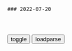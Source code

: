 ```tip
### 2022-07-20
```

<table id="tbc" style="white-space:pre-wrap">
</table>
<button onclick="toggleb()">toggle</button>
<button onclick="loadparse()">loadparse</button>
<br>
<!-- 🌸<br>🍅-　-🍑<hr>🍀 -->
<pre>
<textarea rows="30" cols="100" style="display: none" id="tar">

【2022年】五分钟注册美区Apple ID，手把手教，稳定且耐用！ - 知乎
https://zhuanlan.zhihu.com/p/367821925

五个免税州：蒙大拿州（Montana）俄勒冈州（Oregon）

阿拉斯加州（Alaska）

特拉华州（Delaware）

新罕布什尔州（New Hampshire）

<font size="1" style="color:#DCDCDC">2022-07-21</font>

美国地址生成器 - 美国身份生成器 - 美国信用卡生成器
https://www.meiguodizhi.com/

<font size="1" style="color:#DCDCDC">2022-07-21</font>

iOS注册美区Apple ID教程 · Alvin9999/new-pac Wiki · GitHub
https://github.com/Alvin9999/new-pac/wiki/iOS%E6%B3%A8%E5%86%8C%E7%BE%8E%E5%8C%BAApple-ID%E6%95%99%E7%A8%8B

<font size="1" style="color:#DCDCDC">2022-07-21</font>

「2022年3月最新」美国苹果账号（Apple ID）注册方法 - 知乎
https://zhuanlan.zhihu.com/p/101024418

<font size="1" style="color:#DCDCDC">2022-07-21</font>

美国前白宫医生：拜登认知能力有问题，没办法完成4年总统任期
https://mbd.baidu.com/newspage/data/landingsuper?context=%7B%22nid%22%3A%22news_9310929510724813309%22%7D&n_type=-1&p_from=-1

他不知道自己在哪个州，或是要竞选哪个职位”，“显然他一度以为自己要竞选参议员，然后又不记得自己在哪个州竞选，这种情况已经持续好几个月了，而且愈来愈严重。”“特朗普从不会说出像拜登这样几乎每天发表的疯狂言论”，杰克森继续写道：“他不适合当总统，他需要做认知测试！”

<font size="1" style="color:#DCDCDC">2022-07-20</font>

宁波，几名男子在烧烤店吃饭，要求商家打折，并扬言：不打折就砸店，随后开始打砸桌椅,社会时事,时事,好看视频
https://haokan.baidu.com/v?vid=4518447961581070859&backflow=1&pd=d_push&pagepd=d_push

<font size="1" style="color:#DCDCDC">2022-07-20</font>

托卡马克之冠：群众提点意见怎么就成“群氓”了？
https://mbd.baidu.com/newspage/data/landingsuper?context=%7B%22nid%22%3A%22news_9702433981923006773%22%7D&n_type=-1&p_from=-1

当公众意见与自己不一致之后，给公众扣上的一顶屎盆子而已，其作用是把那些与自己一致的意见区别开来并污名化。

顺我者民主，逆我者民粹，这是某些人一贯的思维。

实际上给公众意见扣屎盆子，以此否定公众意见的合理性，进而垄断并把持对热点议题的话语权，是某些人长期实行的既定方针。

这种做法的直接逻辑，实际上是“消灭不了问题，就消灭提出问题的人”，在自身摆事实讲道理处于劣势的情况下，通过污名化对手来剥夺对手的发言权以把持议题。

他们基于上一个版本的历史经验，否定当下这个版本的社会现实，甚至企图扭转局势，开历史倒车，维护他们注定消亡的话语垄断和道德优越。这种行为不能称之为傲慢，只能称之为愚昧，因为他们在企图救活一具死尸。

然而古语有云，尔曹身与名俱灭，到底是不废江河万古流。

<font size="1" style="color:#DCDCDC">2022-07-20</font>

“水循环”简单来讲就是不断蒸发、凝结和降水的过程｜科幻地带
https://mbd.baidu.com/newspage/data/videolanding?nid=sv_14330227456356011390&sourceFrom=pc_feedlist

<font size="1" style="color:#DCDCDC">2022-07-20</font>

为什么医学发达的日本，却叫停女性接种HPV疫苗？答案很简单
https://mbd.baidu.com/newspage/data/landingsuper?context=%7B%22nid%22%3A%22news_9938965256894188508%22%7D&n_type=-1&p_from=-1

<font size="1" style="color:#DCDCDC">2022-07-20</font>

zg版N号房曝光，5万恶魔正在围猎幼女
https://mbd.baidu.com/newspage/data/landingsuper?context=%7B%22nid%22%3A%22news_9630685402139647102%22%7D&n_type=-1&p_from=-1

<font size="1" style="color:#DCDCDC">2022-07-20</font>

埃尔多安疑似“报复”普j：2年前你晾我2分钟，现在我让你等50秒
https://mbd.baidu.com/newspage/data/videolanding?nid=sv_399440044383262019&sourceFrom=pc_feedlist

<font size="1" style="color:#DCDCDC">2022-07-20</font>

憨豆特工：憨豆来学武功，把软的变硬？这场面看着都疼！
https://mbd.baidu.com/newspage/data/videolanding?nid=sv_8941741174667613866&sourceFrom=pc_feedlist

<font size="1" style="color:#DCDCDC">2022-07-20</font>

雾山五行｜为何短短三集的动漫竟能问鼎国漫巅峰？
https://mbd.baidu.com/newspage/data/landingsuper?context=%7B%22nid%22%3A%22news_9343073994990023632%22%7D&n_type=-1&p_from=-1

https://pics6.baidu.com/feed/0b46f21fbe096b63f0da56f354182c4eeaf8ac03.jpeg?token=cb9910558817bafd8b58c5d8b8b5900c.jpg
https://pics6.baidu.com/feed/0b46f21fbe096b63f0da56f354182c4eeaf8ac03.jpeg?token=cb9910558817bafd8b58c5d8b8b5900c
http://pics6.baidu.com/feed/0b46f21fbe096b63f0da56f354182c4eeaf8ac03.jpeg?token=cb9910558817bafd8b58c5d8b8b5900c.jpg
https://pics6.baidu.com/feed/0b46f21fbe096b63f0da56f354182c4eeaf8ac03.jpeg?token=cb9910558817bafd8b58c5d8b8b5900c&.jpg
https://pics6.baidu.com/feed/0b46f21fbe096b63f0da56f354182c4eeaf8ac03.jpeg?token=cb9910558817bafd8b58c5d8b8b5900c?.jpg

<font size="1" style="color:#DCDCDC">2022-07-20</font>

4种行为，正在“催熟”我们的孩子，提前预防
https://m.thepaper.cn/baijiahao_19054429

https://imagepphcloud.thepaper.cn/pph/image/206/249/819.jpg
https://imagepphcloud.thepaper.cn/pph/image/206/249/850.jpg

现在的儿童本身就存在营养过剩的风险，再加上长期进食大量的高热量食物，就会出现体重增加、肥胖的趋势。

而肥胖是导致孩子性早熟的重要因素。

平常让孩子多样化及均衡饮食，少吃高糖、高油脂食物，尤其快餐及饮料。

注意多运动、最重要的是监测体重增长情况，一旦短期出现快速增长或者超重等，及时就诊寻找原因并且及早干预。

<font size="1" style="color:#DCDCDC">2022-07-20</font>

成年男女交往“尺度”对照表，提前了解，别“过界”了
https://mbd.baidu.com/newspage/data/landingsuper?context=%7B%22nid%22%3A%22news_9512576618916649928%22%7D&n_type=-1&p_from=-1

<font size="1" style="color:#DCDCDC">2022-07-20</font>

</textarea>
</pre>
<!-- 🍀<br>🍑-　-🍅<hr>🌸 -->

```note
```

<link
  rel="stylesheet"
  href="https://cdn.jsdelivr.net/npm/@fancyapps/ui/dist/fancybox.css"
/>
<script src="https://cdn.jsdelivr.net/npm/@fancyapps/ui@4.0/dist/fancybox.umd.js"></script>

<script type="text/javascript">

var __urlRegex = /(\b(https?|ftp|file):\/\/[-A-Z0-9+&@#\/%?=~_|!:,.;]*[-A-Z0-9+&@#\/%=~_|])/ig;
var __imgRegex = /\.(?:jpe?g|gif|png|webp)$/i;

loadparse();

function parseURL($string){

    var exp = __urlRegex;
    return $string.replace(exp,function(match){
            __imgRegex.lastIndex=0;
            if(__imgRegex.test(match)){
                return '<a data-fancybox="gallery" href="' + match.replace("/p=700", "")
                 + '"><img src="' + match.replace("/p=700", "/p=160x200")+'" width="64"></a>';
            }
            else{
                return '<a href="' + match + '" target="_blank">' + match + '</a>';
            }
        }
    );
}

function loadparse() {
  tbc.innerHTML = parseURL(tar.value);
}

function toggleb() {
  var x = document.getElementById("tar");
  if (x.style.display === "none") {
    x.style.display = "";
  } else {
    x.style.display = "none";
  }
}

</script>
